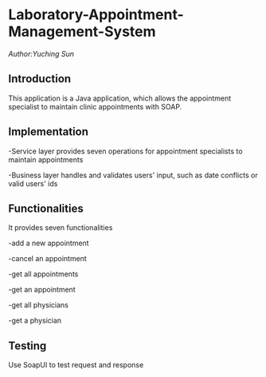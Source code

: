 # Laboratory-Appointment-Management-System
_Author:Yuching Sun_

## Introduction
This application is a Java application, which allows the appointment specialist to maintain clinic appointments with SOAP. 

## Implementation
-Service layer provides seven operations for appointment specialists to maintain appointments

-Business layer handles and validates users' input, such as date conflicts or valid users' ids

## Functionalities
It provides seven functionalities

-add a new appointment 

-cancel an appointment

-get all appointments

-get an appointment

-get all physicians

-get a physician

## Testing 
Use SoapUI to test request and response 


